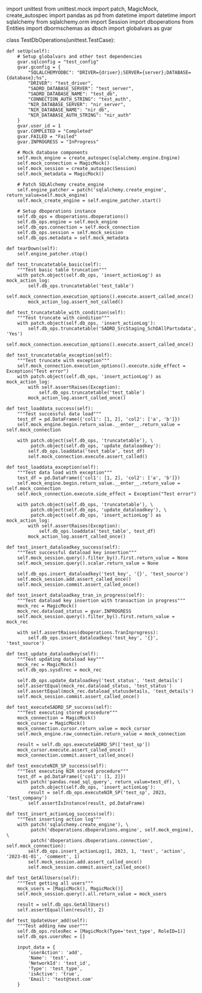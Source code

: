 import unittest
from unittest.mock import patch, MagicMock, create_autospec
import pandas as pd
from datetime import datetime
import sqlalchemy
from sqlalchemy.orm import Session
import dboperations
from Entities import dbormschemas as dbsch
import globalvars as gvar

class TestDbOperations(unittest.TestCase):
    
    def setUp(self):
        # Setup globalvars and other test dependencies
        gvar.sqlconfig = "test_config"
        gvar.gconfig = {
            "SQLALCHEMYODBC": "DRIVER={driver};SERVER={server};DATABASE={database};%s",
            "DRIVER": "test_driver",
            "SADRD_DATABASE_SERVER": "test_server",
            "SADRD_DATABASE_NAME": "test_db",
            "CONNECTION_AUTH_STRING": "test_auth",
            "NIR_DATABASE_SERVER": "nir_server",
            "NIR_DATABASE_NAME": "nir_db",
            "NIR_DATABASE_AUTH_STRING": "nir_auth"
        }
        gvar.user_id = 1
        gvar.COMPLETED = "Completed"
        gvar.FAILED = "Failed"
        gvar.INPROGRESS = "InProgress"
        
        # Mock database components
        self.mock_engine = create_autospec(sqlalchemy.engine.Engine)
        self.mock_connection = MagicMock()
        self.mock_session = create_autospec(Session)
        self.mock_metadata = MagicMock()
        
        # Patch SQLAlchemy create_engine
        self.engine_patcher = patch('sqlalchemy.create_engine', return_value=self.mock_engine)
        self.mock_create_engine = self.engine_patcher.start()
        
        # Setup dboperations instance
        self.db_ops = dboperations.dboperations()
        self.db_ops.engine = self.mock_engine
        self.db_ops.connection = self.mock_connection
        self.db_ops.session = self.mock_session
        self.db_ops.metadata = self.mock_metadata
        
    def tearDown(self):
        self.engine_patcher.stop()
        
    def test_truncatetable_basic(self):
        """Test basic table truncation"""
        with patch.object(self.db_ops, 'insert_actionLog') as mock_action_log:
            self.db_ops.truncatetable('test_table')
            self.mock_connection.execution_options().execute.assert_called_once()
            mock_action_log.assert_not_called()
    
    def test_truncatetable_with_condition(self):
        """Test truncate with condition"""
        with patch.object(self.db_ops, 'insert_actionLog'):
            self.db_ops.truncatetable('SADRD_SrcStaging_SchDAllPartsdata', 'Yes')
            self.mock_connection.execution_options().execute.assert_called_once()
    
    def test_truncatetable_exception(self):
        """Test truncate with exception"""
        self.mock_connection.execution_options().execute.side_effect = Exception("Test error")
        with patch.object(self.db_ops, 'insert_actionLog') as mock_action_log:
            with self.assertRaises(Exception):
                self.db_ops.truncatetable('test_table')
            mock_action_log.assert_called_once()
    
    def test_loaddata_success(self):
        """Test successful data load"""
        test_df = pd.DataFrame({'col1': [1, 2], 'col2': ['a', 'b']})
        self.mock_engine.begin.return_value.__enter__.return_value = self.mock_connection
        
        with patch.object(self.db_ops, 'truncatetable'), \
             patch.object(self.db_ops, 'update_dataloadkey'):
            self.db_ops.loaddata('test_table', test_df)
            self.mock_connection.execute.assert_called()
    
    def test_loaddata_exception(self):
        """Test data load with exception"""
        test_df = pd.DataFrame({'col1': [1, 2], 'col2': ['a', 'b']})
        self.mock_engine.begin.return_value.__enter__.return_value = self.mock_connection
        self.mock_connection.execute.side_effect = Exception("Test error")
        
        with patch.object(self.db_ops, 'truncatetable'), \
             patch.object(self.db_ops, 'update_dataloadkey'), \
             patch.object(self.db_ops, 'insert_actionLog') as mock_action_log:
            with self.assertRaises(Exception):
                self.db_ops.loaddata('test_table', test_df)
            mock_action_log.assert_called_once()
    
    def test_insert_dataloadkey_success(self):
        """Test successful dataload key insertion"""
        self.mock_session.query().filter_by().first.return_value = None
        self.mock_session.query().scalar.return_value = None
        
        self.db_ops.insert_dataloadkey('test_key', '{}', 'test_source')
        self.mock_session.add.assert_called_once()
        self.mock_session.commit.assert_called_once()
    
    def test_insert_dataloadkey_tran_in_progress(self):
        """Test dataload key insertion with transaction in progress"""
        mock_rec = MagicMock()
        mock_rec.dataload_status = gvar.INPROGRESS
        self.mock_session.query().filter_by().first.return_value = mock_rec
        
        with self.assertRaises(dboperations.TranInprogress):
            self.db_ops.insert_dataloadkey('test_key', '{}', 'test_source')
    
    def test_update_dataloadkey(self):
        """Test updating dataload key"""
        mock_rec = MagicMock()
        self.db_ops.sysdlrec = mock_rec
        
        self.db_ops.update_dataloadkey('test_status', 'test_details')
        self.assertEqual(mock_rec.dataload_status, 'test_status')
        self.assertEqual(mock_rec.dataload_statusdetails, 'test_details')
        self.mock_session.commit.assert_called_once()
    
    def test_executeSADRD_SP_success(self):
        """Test executing stored procedure"""
        mock_connection = MagicMock()
        mock_cursor = MagicMock()
        mock_connection.cursor.return_value = mock_cursor
        self.mock_engine.raw_connection.return_value = mock_connection
        
        result = self.db_ops.executeSADRD_SP(['test_sp'])
        mock_cursor.execute.assert_called_once()
        mock_connection.commit.assert_called_once()
    
    def test_executeNIR_SP_success(self):
        """Test executing NIR stored procedure"""
        test_df = pd.DataFrame({'col1': [1, 2]})
        with patch('pandas.read_sql_query', return_value=test_df), \
             patch.object(self.db_ops, 'insert_actionLog'):
            result = self.db_ops.executeNIR_SP('test_sp', 2023, 'test_company')
            self.assertIsInstance(result, pd.DataFrame)
    
    def test_insert_actionLog_success(self):
        """Test inserting action log"""
        with patch('sqlalchemy.create_engine'), \
             patch('dboperations.dboperations.engine', self.mock_engine), \
             patch('dboperations.dboperations.connection', self.mock_connection):
            self.db_ops.insert_actionLog(1, 2023, 1, 'test', 'action', '2023-01-01', 'comment', 1)
            self.mock_session.add.assert_called_once()
            self.mock_session.commit.assert_called_once()
    
    def test_GetAllUsers(self):
        """Test getting all users"""
        mock_users = [MagicMock(), MagicMock()]
        self.mock_session.query().all.return_value = mock_users
        
        result = self.db_ops.GetAllUsers()
        self.assertEqual(len(result), 2)
    
    def test_UpdateUser_add(self):
        """Test adding new user"""
        self.db_ops.rolesRec = [MagicMock(Type='test_type', RoleID=1)]
        self.db_ops.usersRec = []
        
        input_data = {
            'userAction': 'add',
            'Name': 'test',
            'NetworkId': 'test_id',
            'Type': 'test_type',
            'isActive': 'true',
            'Email': 'test@test.com'
        }
        